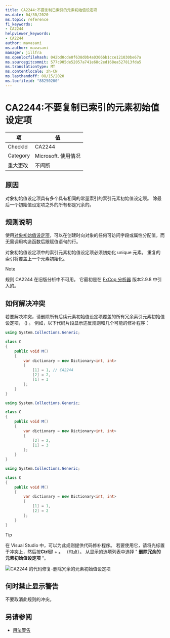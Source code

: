 ```yaml
---
title: CA2244:不要复制已索引的元素初始值设定项
ms.date: 04/30/2020
ms.topic: reference
f1_keywords:
- CA2244
helpviewer_keywords:
- CA2244
author: mavasani
ms.author: mavasani
manager: jillfra
ms.openlocfilehash: 042bd0cde0f638d0b4a0306bb1cce121030be67a
ms.sourcegitcommit: 577c905de52057a741e68c2ed168ea527813fda5
ms.translationtype: MT
ms.contentlocale: zh-CN
ms.lasthandoff: 08/15/2020
ms.locfileid: "88250200"
---
```

# <a name="ca2244-do-not-duplicate-indexed-element-initializations"></a>CA2244:不要复制已索引的元素初始值设定项

|项|值|
|-|-|
|CheckId|CA2244|
|Category|Microsoft. 使用情况|
|重大更改|不间断|

## <a name="cause"></a>原因

对象初始值设定项具有多个具有相同的常量索引的索引元素初始值设定项。 除最后一个初始值设定项之外的所有都是冗余的。

## <a name="rule-description"></a>规则说明

使用[对象初始值设定项](/dotnet/csharp/programming-guide/classes-and-structs/object-and-collection-initializers#object-initializers)，可以在创建时向对象的任何可访问字段或属性分配值，而无需调用构造函数后跟赋值语句的行。

对象初始值设定项中的索引元素初始值设定项必须初始化 unique 元素。 重复的索引将覆盖上一个元素初始化。

> [!NOTE]
> 规则 CA2244 在旧版分析中不可用。 它最初是在 [FxCop 分析器](https://www.nuget.org/packages/Microsoft.CodeAnalysis.FxCopAnalyzers) 版本2.9.8 中引入的。

## <a name="how-to-fix-violations"></a>如何解决冲突

若要解决冲突，请删除所有后续元素初始值设定项覆盖的所有冗余索引元素初始值设定项， () 。 例如，以下代码片段显示违反规则和几个可能的修补程序：

```csharp
using System.Collections.Generic;

class C
{
    public void M()
    {
        var dictionary = new Dictionary<int, int>
        {
            [1] = 1, // CA2244
            [2] = 2,
            [1] = 3
        };
    }
}
```

```csharp
using System.Collections.Generic;

class C
{
    public void M()
    {
        var dictionary = new Dictionary<int, int>
        {
            [2] = 2,
            [1] = 3
        };
    }
}
```

```csharp
using System.Collections.Generic;

class C
{
    public void M()
    {
        var dictionary = new Dictionary<int, int>
        {
            [1] = 1,
            [2] = 2
        };
    }
}
```

> [!TIP]
> 在 Visual Studio 中，可以为此规则提供代码修补程序。 若要使用它，请将光标置于冲突上，然后按**Ctrl**键 + **。** （句点）。 从显示的选项列表中选择 " **删除冗余的元素初始值设定项** "。
>
> ![CA2244 的代码修复-删除冗余的元素初始值设定项](media/ca2244-codefix.png)

## <a name="when-to-suppress-warnings"></a>何时禁止显示警告

不要取消此规则的冲突。

## <a name="see-also"></a>另请参阅

- [用法警告](usage-warnings.md)
